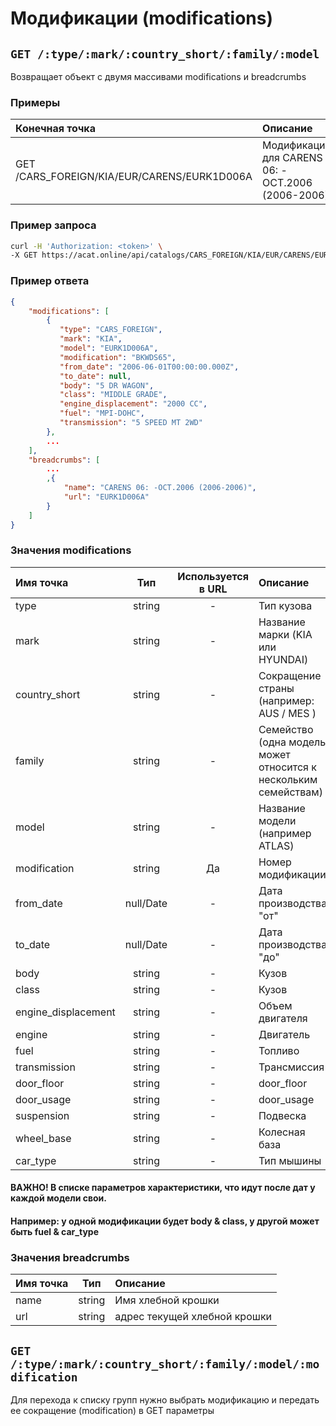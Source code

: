 # Модификации (modifications)

## `GET /:type/:mark/:country_short/:family/:model`

Возвращает объект с двумя массивами modifications и breadcrumbs

### Примеры

| Конечная точка | Описание |
| :---- | :--------------- |
| GET /CARS_FOREIGN/KIA/EUR/CARENS/EURK1D006A | Модификации для CARENS 06: -OCT.2006 (2006-2006) |

### Пример запроса

```bash
curl -H 'Authorization: <token>' \
-X GET https://acat.online/api/catalogs/CARS_FOREIGN/KIA/EUR/CARENS/EURK1D006A
```

### Пример ответа

```json
{
    "modifications": [
        {
           "type": "CARS_FOREIGN",
           "mark": "KIA",
           "model": "EURK1D006A",
           "modification": "BKWDS65",
           "from_date": "2006-06-01T00:00:00.000Z",
           "to_date": null,
           "body": "5 DR WAGON",
           "class": "MIDDLE GRADE",
           "engine_displacement": "2000 CC",
           "fuel": "MPI-DOHC",
           "transmission": "5 SPEED MT 2WD"
        },
        ...
    ],
    "breadcrumbs": [
        ...
        ,{
            "name": "CARENS 06: -OCT.2006 (2006-2006)",
            "url": "EURK1D006A"
        }
    ]
}
```

### Значения modifications

| Имя точка | Тип | Используется в URL | Описание |
| :---- | :------: | :------: | :--------------- |
| type | string | - | Тип кузова |
| mark | string | - | Название марки (KIA или HYUNDAI) |
| country_short | string | - | Сокращение страны (например: AUS / MES ) |
| family | string | - | Семейство (одна модель может относится к нескольким семействам) |
| model | string | - | Название модели (например ATLAS) |
| modification | string | Да | Номер модификации |
| from_date | null/Date | - | Дата производства "от" |
| to_date | null/Date | - | Дата производства "до" |
| body | string | - | Кузов |
| class | string | - | Кузов |
| engine_displacement | string | - | Объем двигателя |
| engine | string | - | Двигатель |
| fuel | string | - | Топливо |
| transmission | string | - | Трансмиссия |
| door_floor | string | - | door_floor |
| door_usage | string | - | door_usage |
| suspension | string | - | Подвеска |
| wheel_base | string | - | Колесная база |
| car_type | string | - | Тип мышины |

#### ВАЖНО! В списке параметров характеристики, что идут после дат у каждой модели свои.
#### Например: у одной модификации будет body & class, у другой может быть fuel & car_type

### Значения breadcrumbs

| Имя точка | Тип | Описание |
| :---- | :------: | :--------------- |
| name | string | Имя хлебной крошки |
| url | string | адрес текущей хлебной крошки |


## `GET /:type/:mark/:country_short/:family/:model/:modification`

Для перехода к списку групп нужно выбрать модификацию и передать ее сокращение (modification) в GET параметры